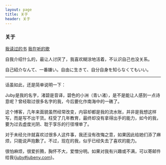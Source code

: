 ```yaml
---
layout: page 
title: 关于
header: 关于
---
```


<h3>关于</h3>

<i class="fa fa-book" style="color:#0096a0;"></i>[我读过的书](http://jubeny.com/assets/my-booklist/) <i class="fa fa-spotify" style="color:#0096a0;"></i>[我在听的歌](https://open.spotify.com/user/ybaichfkjx5z3yyu2d6s2ocyp?si=hlDROl_ESn-JSzDk_boJZQ)  

自我介绍什么的，最让人讨厌了，我喜欢糊涂地活着，不认识自己也没关系。

自己紹介なんて、一番嫌い。自由に生きて、自分自身を知らなくてもいい。

-------------------

话虽如此，还是简单说明一下：

Juby是我的名字，渚碧是音译，碧色的小洲（青い渚），是不是能让人感到一点诗意呢？曾经取过很多名字的我，今后要化作南海中的一礁了。

这个博客，几年来面貌虽然经常改变，内容却都是我的流水账，并非是我想这样写，而是写不出干货。枉受了几年教育，最终却没有拿得出手的能力，如今的我，要为过去虚度光阴、耽于享乐的行径埋单了。

对于未经允许就喜欢过很多人这件事，我还没有改悔之意，如果因此给她们添了麻烦，只能说声抱歉了。不过，现在的我，似乎已经失去了喜欢的能力。

很怕麻烦，很爱折腾，胸怀不大，爱憎分明。如果对我有兴趣或不满，可以寄邮件给我{[juby#jubeny.com]()}。